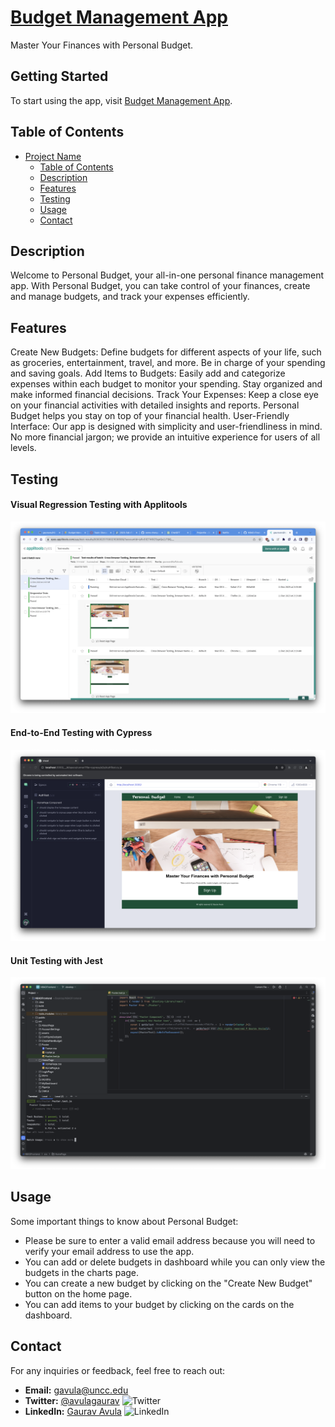 # [Budget Management App](https://budgetmanagement.gauravavula.com/)
Master Your Finances with Personal Budget.

## Getting Started
To start using the app, visit [Budget Management App](https://budgetmanagement.gauravavula.com/).

## Table of Contents

- [Project Name](#project-name)
  - [Table of Contents](#table-of-contents)
  - [Description](#description)
  - [Features](#features)
  - [Testing](#testing)
  - [Usage](#usage)
  - [Contact](#contact)

## Description

Welcome to Personal Budget, your all-in-one personal finance management app. With Personal Budget, you can take control of your finances, create and manage budgets, and track your expenses efficiently.

## Features

Create New Budgets: Define budgets for different aspects of your life, such as groceries, entertainment, travel, and more. Be in charge of your spending and saving goals.
Add Items to Budgets: Easily add and categorize expenses within each budget to monitor your spending. Stay organized and make informed financial decisions.
Track Your Expenses: Keep a close eye on your financial activities with detailed insights and reports. Personal Budget helps you stay on top of your financial health.
User-Friendly Interface: Our app is designed with simplicity and user-friendliness in mind. No more financial jargon; we provide an intuitive experience for users of all levels.

## Testing

#### Visual Regression Testing with Applitools 
![Applitools](Screenshots/Applitools-Visual-Regression.png)



#### End-to-End Testing with Cypress
![Cypress](Screenshots/E2E-Testing.png)



#### Unit Testing with Jest
![Jest](Screenshots/Unit-Testing.png)


## Usage
Some important things to know about Personal Budget:
- Please be sure to enter a valid email address because you will need to verify your email address to use the app.
- You can add or delete budgets in dashboard while you can only view the budgets in the charts page.
- You can create a new budget by clicking on the "Create New Budget" button on the home page.
- You can add items to your budget by clicking on the cards on the dashboard.

## Contact
For any inquiries or feedback, feel free to reach out:

- **Email:** gavula@uncc.edu
- **Twitter:** [@avulagaurav](https://twitter.com/avulagaurav) ![Twitter](https://img.icons8.com/color/48/000000/twitter.png)
- **LinkedIn:** [Gaurav Avula](https://www.linkedin.com/in/gauravavula/) ![LinkedIn](https://img.icons8.com/color/48/000000/linkedin.png)




